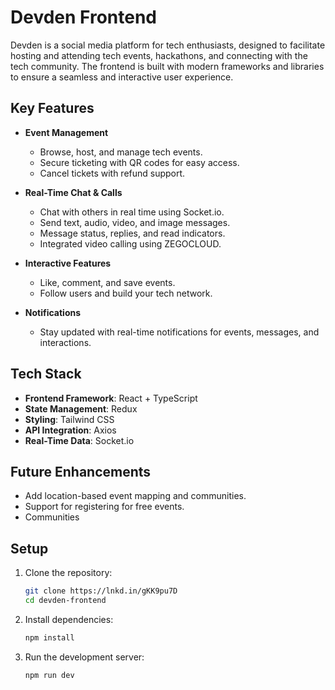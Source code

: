 # Devden Frontend  

Devden is a social media platform for tech enthusiasts, designed to facilitate hosting and attending tech events, hackathons, and connecting with the tech community. The frontend is built with modern frameworks and libraries to ensure a seamless and interactive user experience.

## Key Features  

- **Event Management**  
  - Browse, host, and manage tech events.  
  - Secure ticketing with QR codes for easy access.  
  - Cancel tickets with refund support.  

- **Real-Time Chat & Calls**  
  - Chat with others in real time using Socket.io.  
  - Send text, audio, video, and image messages.  
  - Message status, replies, and read indicators.  
  - Integrated video calling using ZEGOCLOUD.  

- **Interactive Features**  
  - Like, comment, and save events.  
  - Follow users and build your tech network.  

- **Notifications**  
  - Stay updated with real-time notifications for events, messages, and interactions.

## Tech Stack  

- **Frontend Framework**: React + TypeScript  
- **State Management**: Redux  
- **Styling**: Tailwind CSS  
- **API Integration**: Axios  
- **Real-Time Data**: Socket.io  

## Future Enhancements  

- Add location-based event mapping and communities.  
- Support for registering for free events.
- Communities

## Setup  

1. Clone the repository:  
   ```bash  
   git clone https://lnkd.in/gKK9pu7D  
   cd devden-frontend

2. Install dependencies:
   ```bash  
   npm install

3. Run the development server:
   ```bash  
   npm run dev  

